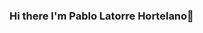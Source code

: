 ### Hi there I'm Pablo Latorre Hortelano👋

<!--
**plh00004/plh00004** is a ✨ _special_ ✨ repository because its `README.md` (this file) appears on your GitHub profile.

Here are some ideas to get you started:

- 🔭 I’m currently working on finishing my studies from Computer Engineering
- 💬 I'm 22 years old from Spain
- 📫 How to reach me: pablo77780@gmail.com
-->
